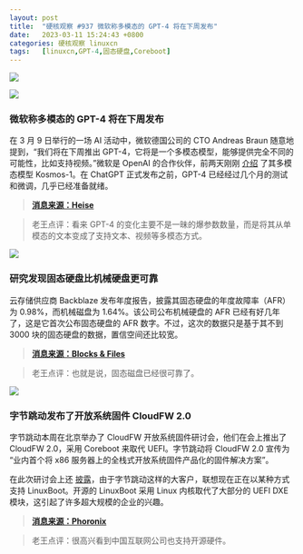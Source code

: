 ```yaml
---
layout: post
title:	"硬核观察 #937 微软称多模态的 GPT-4 将在下周发布"
date:	2023-03-11 15:24:43 +0800 
categories:	硬核观察 linuxcn 
tags:	[linuxcn,GPT-4,固态硬盘,Coreboot]
---
```



![](/Asserts/Images//attachment/album/202303/11/152305w3m6c8a888f6799c.jpg)


![](/Asserts/Images//attachment/album/202303/11/152317adbqb04e1bih8h91.jpg)


### 微软称多模态的 GPT-4 将在下周发布


在 3 月 9 日举行的一场 AI 活动中，微软德国公司的 CTO Andreas Braun 随意地提到，“我们将在下周推出 GPT-4，它将是一个多模态模型，能够提供完全不同的可能性，比如支持视频。”微软是 OpenAI 的合作伙伴，前两天刚刚 [介绍](/article-15599-1.html) 了其多模态模型 Kosmos-1。在 ChatGPT 正式发布之前，GPT-4 已经经过几个月的测试和微调，几乎已经准备就绪。



> 
> **[消息来源：Heise](https://www.heise.de/news/GPT-4-is-coming-next-week-and-it-will-be-multimodal-says-Microsoft-Germany-7540972.html)**
> 
> 
> 



> 
> 老王点评：看来 GPT-4 的变化主要不是一昧的爆参数数量，而是将其从单模态的文本变成了支持文本、视频等多模态方式。
> 
> 
> 


![](/Asserts/Images//attachment/album/202303/11/152327ejdhkjkyk24fc62k.jpg)


### 研究发现固态硬盘比机械硬盘更可靠


云存储供应商 Backblaze 发布年度报告，披露其固态硬盘的年度故障率（AFR）为 0.98%，而机械磁盘为 1.64%。该公司公布机械硬盘的 AFR 已经有好几年了，这是它首次公布固态硬盘的 AFR 数字。不过，这次的数据只是基于其不到 3000 块的固态硬盘的数据，置信空间还比较宽。



> 
> **[消息来源：Blocks & Files](https://blocksandfiles.com/2023/03/10/backblaze-ssd-vs-hdd/)**
> 
> 
> 



> 
> 老王点评：也就是说，固态磁盘已经很可靠了。
> 
> 
> 


![](/Asserts/Images//attachment/album/202303/11/152418j215919vassepqef.jpg)


### 字节跳动发布了开放系统固件 CloudFW 2.0


字节跳动本周在北京举办了 CloudFW 开放系统固件研讨会，他们在会上推出了 CloudFW 2.0，采用 Coreboot 来取代 UEFI。字节跳动将 CloudFW 2.0 宣传为 “业内首个将 x86 服务器上的全栈式开放系统固件产品化的固件解决方案”。


在此次研讨会上还 [披露](https://www.phoronix.com/news/Lenovo-LinuxBoot-ByteDance)，由于字节跳动这样的大客户，联想现在正在以某种方式支持 LinuxBoot。开源的 LinuxBoot 采用 Linux 内核取代了大部分的 UEFI DXE 模块，这引起了许多超大规模的企业的兴趣。



> 
> **[消息来源：Phoronix](https://www.phoronix.com/news/Bytedance-CloudFW-Open-Source)**
> 
> 
> 



> 
> 老王点评：很高兴看到中国互联网公司也支持开源硬件。
> 
> 
>
